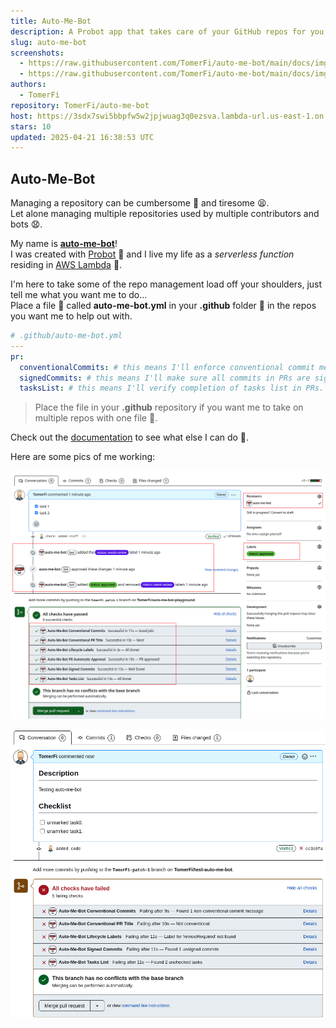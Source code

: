```yaml
---
title: Auto-Me-Bot
description: A Probot app that takes care of your GitHub repos for you
slug: auto-me-bot
screenshots:
  - https://raw.githubusercontent.com/TomerFi/auto-me-bot/main/docs/img/all-handlers-success.png
  - https://raw.githubusercontent.com/TomerFi/auto-me-bot/main/docs/img/all-handlers-fail.png
authors:
  - TomerFi
repository: TomerFi/auto-me-bot
host: https://3sdx7swi5bbpfw5w2jpjwuag3q0ezsva.lambda-url.us-east-1.on.aws/
stars: 10
updated: 2025-04-21 16:38:53 UTC
---
```


## Auto-Me-Bot

Managing a repository can be cumbersome :construction_worker: and tiresome :tired_face:.</br>
Let alone managing multiple repositories used by multiple contributors and bots :anguished:.

My name is [**auto-me-bot**][auto-me-bot-app]!</br>
I was created with [Probot][probot-pages] :robot: and I live my life as a _serverless function_ residing in [AWS Lambda][aws-lambda] :floppy_disk:.

I'm here to take some of the repo management load off your shoulders, just tell me what you want me to do...</br>
Place a file :memo: called **auto-me-bot.yml** in your **.github** folder :file_folder: in the repos you want me to help out with.

```yaml
# .github/auto-me-bot.yml
---
pr:
  conventionalCommits: # this means I'll enforce conventional commit messages in PRs.
  signedCommits: # this means I'll make sure all commits in PRs are signed with the 'Signed-off-by' trailer.
  tasksList: # this means I'll verify completion of tasks list in PRs.
```

> Place the file in your **.github** repository if you want me to take on multiple repos with one file :muscle:.

Check out the [documentation][auto-me-bot-docs] to see what else I can do :call_me_hand:.

Here are some pics of me working:

[![all-handlers-success]][auto-me-bot-docs]

[![all-handlers-fail]][auto-me-bot-docs]

<!-- REAL LINKS -->
[auto-me-bot-app]: https://github.com/apps/auto-me-bot
[auto-me-bot-docs]: https://auto-me-bot.tomfi.info/
[aws-lambda]: https://aws.amazon.com/lambda/
[probot-pages]: https://probot.github.io/
<!-- IMAGE LINKS -->
[all-handlers-fail]: https://raw.githubusercontent.com/TomerFi/auto-me-bot/main/docs/img/all-handlers-fail.png
[all-handlers-success]: https://raw.githubusercontent.com/TomerFi/auto-me-bot/main/docs/img/all-handlers-success.png
